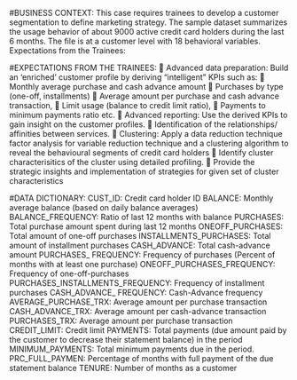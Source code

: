 #BUSINESS CONTEXT:
This case requires trainees to develop a customer segmentation to define marketing strategy. The sample dataset summarizes the usage behavior of about 9000 active credit card holders during the last 6 months. The file is at a customer level with 18 behavioral variables. Expectations from the Trainees:

#EXPECTATIONS FROM THE TRAINEES:
 Advanced data preparation: Build an ‘enriched’ customer profile by deriving “intelligent” KPIs such as:
 Monthly average purchase and cash advance amount
 Purchases by type (one-off, installments)
 Average amount per purchase and cash advance transaction,
 Limit usage (balance to credit limit ratio),
 Payments to minimum payments ratio etc.
 Advanced reporting: Use the derived KPIs to gain insight on the customer profiles.
 Identification of the relationships/ affinities between services.
 Clustering: Apply a data reduction technique factor analysis for variable reduction technique and a clustering algorithm to reveal the behavioural segments of credit card holders
 Identify cluster characterisitics of the cluster using detailed profiling.
 Provide the strategic insights and implementation of strategies for given set of cluster characteristics

#DATA DICTIONARY:
CUST_ID: Credit card holder ID
BALANCE: Monthly average balance (based on daily balance averages)
BALANCE_FREQUENCY: Ratio of last 12 months with balance
PURCHASES: Total purchase amount spent during last 12 months
ONEOFF_PURCHASES: Total amount of one-off purchases
INSTALLMENTS_PURCHASES: Total amount of installment purchases
CASH_ADVANCE: Total cash-advance amount
PURCHASES_ FREQUENCY: Frequency of purchases (Percent of months with at least one purchase)
ONEOFF_PURCHASES_FREQUENCY: Frequency of one-off-purchases PURCHASES_INSTALLMENTS_FREQUENCY: Frequency of installment purchases
CASH_ADVANCE_ FREQUENCY: Cash-Advance frequency
AVERAGE_PURCHASE_TRX: Average amount per purchase transaction
CASH_ADVANCE_TRX: Average amount per cash-advance transaction
PURCHASES_TRX: Average amount per purchase transaction
CREDIT_LIMIT: Credit limit
PAYMENTS: Total payments (due amount paid by the customer to decrease their statement balance) in the period
MINIMUM_PAYMENTS: Total minimum payments due in the period.
PRC_FULL_PAYMEN: Percentage of months with full payment of the due statement balance
TENURE: Number of months as a customer

